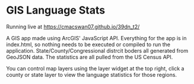 # GIS Language Stats

Running live at https://cmacswan07.github.io/39dn_t2/

A GIS app made using ArcGIS' JavaScript API. Everything for the app is in index.html, so nothing needs to be executed or compiled to run the application. State/County/Congressional distrcit boders all generated from GeoJSON data. The statistics are all pulled from the US Census API.

You can control map layers using the layer widget at the top right, click a county or state layer to view the language statistics for those regions.

